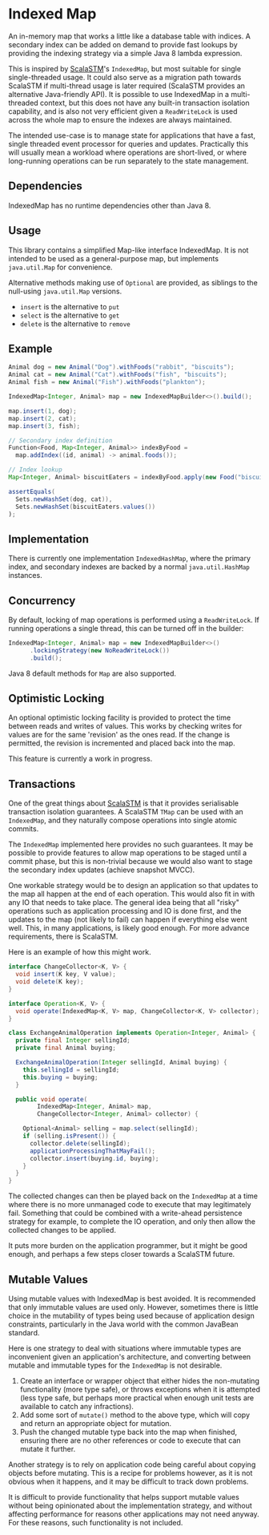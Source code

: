 Indexed Map
===========

An in-memory map that works a little like a database table with indices. A
secondary index can be added on demand to provide fast lookups by providing
the indexing strategy via a simple Java 8 lambda expression.

This is inspired by [ScalaSTM][1]'s `IndexedMap`, but most suitable for single
single-threaded usage. It could also serve as a migration path towards ScalaSTM
if multi-thread usage is later required (ScalaSTM provides an alternative
Java-friendly API). It is possible to use IndexedMap in a multi-threaded context,
but this does not have any built-in transaction isolation capability, and is also
not very efficient given a `ReadWriteLock` is used across the whole map to ensure
the indexes are always maintained.

The intended use-case is to manage state for applications that have a fast,
single threaded event processor for queries and updates. Practically this will
usually mean a workload where operations are short-lived, or where long-running
operations can be run separately to the state management.

Dependencies
------------

IndexedMap has no runtime dependencies other than Java 8.

Usage
-----

This library contains a simplified Map-like interface IndexedMap. It is not
intended to be used as a general-purpose map, but implements `java.util.Map`
for convenience.

Alternative methods making use of `Optional` are provided, as siblings to the
null-using `java.util.Map` versions.

* `insert` is the alternative to `put`
* `select` is the alternative to `get`
* `delete` is the alternative to `remove`

Example
-------

```java
Animal dog = new Animal("Dog").withFoods("rabbit", "biscuits");
Animal cat = new Animal("Cat").withFoods("fish", "biscuits");
Animal fish = new Animal("Fish").withFoods("plankton");

IndexedMap<Integer, Animal> map = new IndexedMapBuilder<>().build();

map.insert(1, dog);
map.insert(2, cat);
map.insert(3, fish);

// Secondary index definition
Function<Food, Map<Integer, Animal>> indexByFood =
  map.addIndex((id, animal) -> animal.foods());

// Index lookup
Map<Integer, Animal> biscuitEaters = indexByFood.apply(new Food("biscuits"));

assertEquals(
  Sets.newHashSet(dog, cat)),
  Sets.newHashSet(biscuitEaters.values())
);
```

Implementation
--------------

There is currently one implementation `IndexedHashMap`, where the primary
index, and secondary indexes are backed by a normal `java.util.HashMap`
instances.

Concurrency
-----------

By default, locking of map operations is performed using a `ReadWriteLock`.
If running operations a single thread, this can be turned off in the builder:

```java
IndexedMap<Integer, Animal> map = new IndexedMapBuilder<>()
      .lockingStrategy(new NoReadWriteLock())
      .build();
```

Java 8 default methods for `Map` are also supported.

Optimistic Locking
------------------

An optional optimistic locking facility is provided to protect the time between
reads and writes of values. This works by checking writes for values are for
the same 'revision' as the ones read. If the change is permitted, the revision
is incremented and placed back into the map.

This feature is currently a work in progress.

Transactions
------------

One of the great things about [ScalaSTM][1] is that it provides serialisable
transaction isolation guarantees. A ScalaSTM `TMap` can be used with an
`IndexedMap`, and they naturally compose operations into single atomic commits.

The `IndexedMap` implemented here provides no such guarantees. It may be possible
to provide features to allow map operations to be staged until a commit phase,
but this is non-trivial because we would also want to stage the secondary index
updates (achieve snapshot MVCC).

One workable strategy would be to design an application so that updates to the
map all happen at the end of each operation. This would also fit in with any IO
that needs to take place. The general idea being that all "risky" operations
such as application processing and IO is done first, and the updates to the map
(not likely to fail) can happen if everything else went well. This, in many
applications, is likely good enough. For more advance requirements, there is
ScalaSTM.

Here is an example of how this might work.

```java
interface ChangeCollector<K, V> {
  void insert(K key, V value);
  void delete(K key);
}

interface Operation<K, V> {
  void operate(IndexedMap<K, V> map, ChangeCollector<K, V> collector);
}

class ExchangeAnimalOperation implements Operation<Integer, Animal> {
  private final Integer sellingId;
  private final Animal buying;

  ExchangeAnimalOperation(Integer sellingId, Animal buying) {
    this.sellingId = sellingId;
    this.buying = buying;
  }

  public void operate(
        IndexedMap<Integer, Animal> map,
        ChangeCollector<Integer, Animal> collector) {

    Optional<Animal> selling = map.select(sellingId);
    if (selling.isPresent()) {
      collector.delete(sellingId);
      applicationProcessingThatMayFail();
      collector.insert(buying.id, buying);
    }
  }
}
```

The collected changes can then be played back on the `IndexedMap` at a time
where there is no more unmanaged code to execute that may legitimately fail.
Something that could be combined with a write-ahead persistence strategy for
example, to complete the IO operation, and only then allow the collected
changes to be applied.

It puts more burden on the application programmer, but it might be good enough,
and perhaps a few steps closer towards a ScalaSTM future.

Mutable Values
--------------

Using mutable values with IndexedMap is best avoided. It is recommended that
only immutable values are used only. However, sometimes there is little choice
in the mutability of types being used because of application design constraints,
particularly in the Java world with the common JavaBean standard.

Here is one strategy to deal with situations where immutable types are inconvenient
given an application's architecture, and converting between mutable and immutable
types for the `IndexedMap` is not desirable.

1. Create an interface or wrapper object that either hides the non-mutating
   functionality (more type safe), or throws exceptions when it is attempted
   (less type safe, but perhaps more practical when enough unit tests are
   available to catch any infractions).
2. Add some sort of `mutate()` method to the above type, which will copy and
   return an appropriate object for mutation.
3. Push the changed mutable type back into the map when finished, ensuring
   there are no other references or code to execute that can mutate it further.

Another strategy is to rely on application code being careful about copying
objects before mutating. This is a recipe for problems however, as it is not
obvious when it happens, and it may be difficult to track down problems.

It is difficult to provide functionality that helps support mutable values
without being opinionated about the implementation strategy, and without
affecting performance for reasons other applications may not need anyway.
For these reasons, such functionality is not included.

[1]: http://nbronson.github.io/scala-stm
